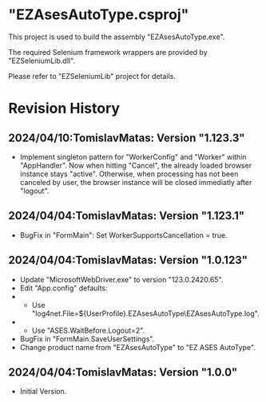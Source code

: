 # "EZAsesAutoType.csproj"
This project is used to build the assembly "EZAsesAutoType.exe".

The required Selenium framework wrappers are provided by "EZSeleniumLib.dll".

Please refer to "EZSeleniumLib" project for details.

# Revision History
## 2024/04/10:TomislavMatas: Version "1.123.3"
* Implement singleton pattern for "WorkerConfig" and "Worker"
  within "AppHandler". Now when hitting "Cancel", the already 
  loaded browser instance stays "active". Otherwise,
  when processing has not been canceled by user, the
  browser instance will be closed immediatly after "logout".

## 2024/04/04:TomislavMatas: Version "1.123.1"
* BugFix in "FormMain": Set WorkerSupportsCancellation = true.

## 2024/04/04:TomislavMatas: Version "1.0.123"
* Update "MicrosoftWebDriver.exe" to version "123.0.2420.65".
* Edit "App.config" defaults:
* - Use "log4net.File=${UserProfile}\.EZAsesAutoType\EZAsesAutoType.log".
* - Use "ASES.WaitBefore.Logout=2".
* BugFix in "FormMain.SaveUserSettings".
* Change product name from "EZAsesAutoType" to "EZ ASES AutoType".

## 2024/04/04:TomislavMatas: Version "1.0.0"
* Initial Version.
